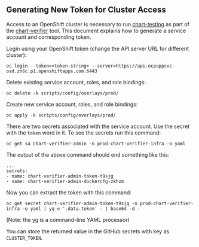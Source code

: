 ## Generating New Token for Cluster Access

Access to an OpenShift cluster is necessary to run
[chart-testing][chart-testing] as part of the [chart-verifier][chart-verifier]
tool.  This document explains how to generate a service account and
corresponding token.

Login using your OpenShift token (change the API server URL for different
cluster):

```
oc login --token=<token-string> --server=https://api.ocpappsvc-osd.zn6c.p1.openshiftapps.com:6443
```

Delete existing service account, roles, and role bindings:

```
oc delete -k scripts/config/overlays/prod/
```

Create new service account, roles, and role bindings:

```
oc apply -k scripts/config/overlays/prod/
```

There are two secrets associated with the service account.  Use the secret with
the `token` word in it.  To see the secrets run this command:

```
oc get sa chart-verifier-admin -n prod-chart-verifier-infra -o yaml
```

The output of the above command should end something like this:
```
...
secrets:
- name: chart-verifier-admin-token-t9sjg
- name: chart-verifier-admin-dockercfg-zkhzm
```

Now you can extract the token with this command:

```
oc get secret chart-verifier-admin-token-t9sjg -n prod-chart-verifier-infra -o yaml | yq e '.data.token' - | base64 -d -
```

(Note: the [yq][yq] is a command-line YAML processor)

You can store the returned value in the GitHub secrets with key as
`CLUSTER_TOKEN`.

[chart-testing]: https://github.com/helm/chart-testing
[chart-verifier]: https://github.com/redhat-certification/chart-verifier
[yq]: https://mikefarah.gitbook.io/yq/
